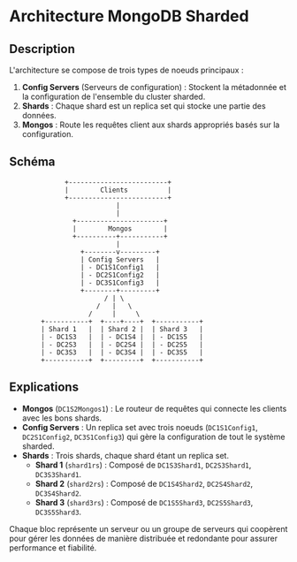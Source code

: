 # Architecture MongoDB Sharded

## Description

L'architecture se compose de trois types de noeuds principaux :

1. **Config Servers** (Serveurs de configuration) : Stockent la métadonnée et la configuration de l'ensemble du cluster sharded.
2. **Shards** : Chaque shard est un replica set qui stocke une partie des données.
3. **Mongos** : Route les requêtes client aux shards appropriés basés sur la configuration.

## Schéma

```
              +-------------------------+            
              |        Clients          |            
              +-------------------------+            
                           |                          
                           |
                +----------------------+
                |        Mongos        |
                +----------+-----------+
                           |
                  +--------v---------+
                  | Config Servers   |
                  | - DC1S1Config1   |
                  | - DC2S1Config2   |
                  | - DC3S1Config3   |
                  +--------+---------+
                        / | \
                      /   |   \
                    /     |     \
        +-----------+  +----+----+  +-----------+
        | Shard 1   |  | Shard 2 |  | Shard 3   |
        | - DC1S3   |  | - DC1S4 |  | - DC1S5   |
        | - DC2S3   |  | - DC2S4 |  | - DC2S5   |
        | - DC3S3   |  | - DC3S4 |  | - DC3S5   |
        +-----------+  +---------+  +-----------+

```

## Explications

- **Mongos** (`DC1S2Mongos1`) : Le routeur de requêtes qui connecte les clients avec les bons shards.
- **Config Servers** : Un replica set avec trois noeuds (`DC1S1Config1`, `DC2S1Config2`, `DC3S1Config3`) qui gère la configuration de tout le système sharded.
- **Shards** : Trois shards, chaque shard étant un replica set.
  - **Shard 1** (`shard1rs`) : Composé de `DC1S3Shard1`, `DC2S3Shard1`, `DC3S3Shard1`.
  - **Shard 2** (`shard2rs`) : Composé de `DC1S4Shard2`, `DC2S4Shard2`, `DC3S4Shard2`.
  - **Shard 3** (`shard3rs`) : Composé de `DC1S5Shard3`, `DC2S5Shard3`, `DC3S5Shard3`.

Chaque bloc représente un serveur ou un groupe de serveurs qui coopèrent pour gérer les données de manière distribuée et redondante pour assurer performance et fiabilité.
